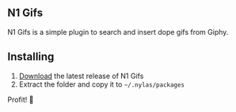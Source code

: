 
## N1 Gifs

N1 Gifs is a simple plugin to search and insert dope gifs from Giphy.

## Installing

1. [Download](https://github.com/noahbuscher/N1-Gifs/releases) the latest release of N1 Gifs
2. Extract the folder and copy it to `~/.nylas/packages`

Profit! :money_with_wings:
